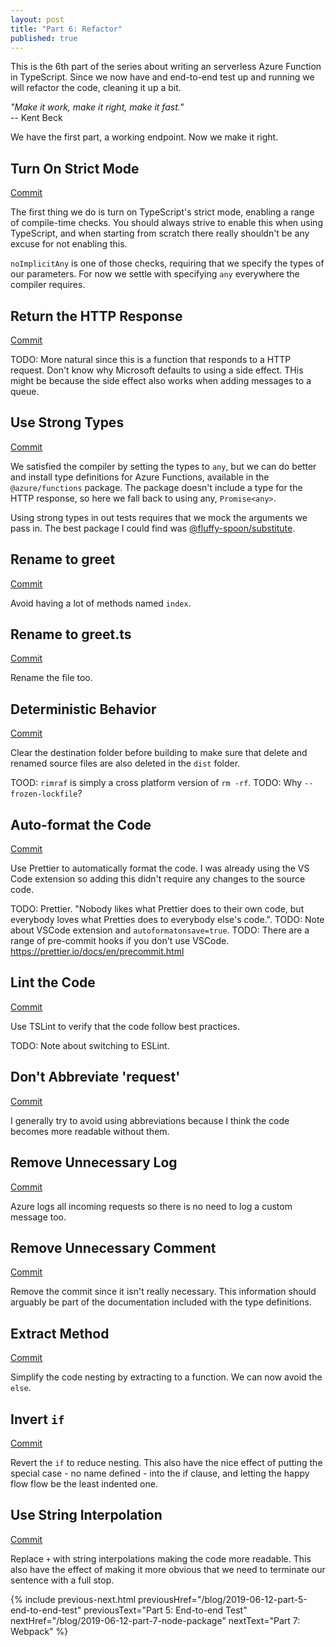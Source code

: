 ```yaml
---
layout: post
title: "Part 6: Refactor"
published: true
---
```


This is the 6th part of the series about writing an serverless Azure Function in TypeScript. Since we now have and end-to-end test up and running we will refactor the code, cleaning it up a bit.

*"Make it work, make it right, make it fast."*<br>
-- Kent Beck

We have the first part, a working endpoint. Now we make it right.

## Turn On Strict Mode

[Commit](https://github.com/janaagaard75/azure-functions-typescript/commit/aea4f43dedbfc8eb3aaa7041031400702fedcfa8)

The first thing we do is turn on TypeScript's strict mode, enabling a range of compile-time checks. You should always strive to enable this when using TypeScript, and when starting from scratch there really shouldn't be any excuse for not enabling this.

`noImplicitAny` is one of those checks, requiring that we specify the types of our parameters. For now we settle with specifying `any` everywhere the compiler requires.

## Return the HTTP Response

[Commit](https://github.com/janaagaard75/azure-functions-typescript/commit/3e63b53c53312eddfbc9289b1e5364291be8d134)

TODO: More natural since this is a function that responds to a HTTP request. Don't know why Microsoft defaults to using a side effect. THis might be because the side effect also works when adding messages to a queue.

## Use Strong Types

[Commit](https://github.com/janaagaard75/azure-functions-typescript/commit/a2f1929e5ef6bd817795e24349fbc55d909bcae7)

We satisfied the compiler by setting the types to `any`, but we can do better and install type definitions for Azure Functions, available in the `@azure/functions` package. The package doesn't include a type for the HTTP response, so here we fall back to using any, `Promise<any>`.

Using strong types in out tests requires that we mock the arguments we pass in. The best package I could find was [@fluffy-spoon/substitute](https://github.com/ffMathy/FluffySpoon.JavaScript.Testing.Faking).

## Rename to greet

[Commit](https://github.com/janaagaard75/azure-functions-typescript/commit/2860989a2a1e03dd044b6ec2ef51cc8e10e25f92)

Avoid having a lot of methods named `index`.

## Rename to greet.ts

[Commit](https://github.com/janaagaard75/azure-functions-typescript/commit/a436c378e0bd868afc4638398a78edcb24bbef41)

Rename the file too.

## Deterministic Behavior

[Commit](https://github.com/janaagaard75/azure-functions-typescript/commit/c616d99978a074ebbb12da90eeaae31410daebe4)

Clear the destination folder before building to make sure that delete and renamed source files are also deleted in the `dist` folder.

TOOD: `rimraf` is simply a cross platform version of `rm -rf`.
TODO: Why `--frozen-lockfile`?

## Auto-format the Code

[Commit](https://github.com/janaagaard75/azure-functions-typescript/commit/540a238b5168b6fdcbc2a01afa4d88120571ace8)

Use Prettier to automatically format the code. I was already using the VS Code extension so adding this didn't require any changes to the source code.

TODO: Prettier. "Nobody likes what Prettier does to their own code, but everybody loves what Pretties does to everybody else's code.".
TODO: Note about VSCode extension and `autoformatonsave=true`.
TODO: There are a range of pre-commit hooks if you don't use VSCode. <https://prettier.io/docs/en/precommit.html>

## Lint the Code

[Commit](https://github.com/janaagaard75/azure-functions-typescript/commit/a19affccbb054bb0118f1d3ce60bd43559d54bb4)

Use TSLint to verify that the code follow best practices.

TODO: Note about switching to ESLint.

## Don't Abbreviate 'request'

[Commit](https://github.com/janaagaard75/azure-functions-typescript/commit/d33021c96801d2d381e5f626c9050f6764e1c51b)

I generally try to avoid using abbreviations because I think the code becomes more readable without them.

## Remove Unnecessary Log

[Commit](https://github.com/janaagaard75/azure-functions-typescript/commit/94e14e28fb51335dbb0d0ff32118030cda2efe32)

Azure logs all incoming requests so there is no need to log a custom message too.

## Remove Unnecessary Comment

[Commit](https://github.com/janaagaard75/azure-functions-typescript/commit/8604bba58b54417fb015d5ae69af27b64e997b1b)

Remove the commit since it isn't really necessary. This information should arguably be part of the documentation included with the type definitions.

## Extract Method

[Commit](https://github.com/janaagaard75/azure-functions-typescript/commit/8fe121139f469b8afd277b81eda219d7c4c687b7)

Simplify the code nesting by extracting to a function. We can now avoid the `else`.

## Invert `if`

[Commit](https://github.com/janaagaard75/azure-functions-typescript/commit/ea65bdaf3d4d526af5c30da5face56f9eace4eef)

Revert the `if` to reduce nesting. This also have the nice effect of putting the special case - no name defined - into the if clause, and letting the happy flow flow be the least indented one.

## Use String Interpolation

[Commit](https://github.com/janaagaard75/azure-functions-typescript/commit/1fe05262f015f67494150d6b565fd70e7de07b95)

Replace `+` with string interpolations making the code more readable. This also have the effect of making it more obvious that we need to terminate our sentence with a full stop.

{% include previous-next.html
  previousHref="/blog/2019-06-12-part-5-end-to-end-test"
  previousText="Part 5: End-to-end Test"
  nextHref="/blog/2019-06-12-part-7-node-package"
  nextText="Part 7: Webpack"
%}

